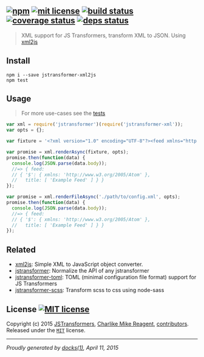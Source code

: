 ## [![npm][npmjs-img]][npmjs-url] [![mit license][license-img]][license-url] [![build status][travis-img]][travis-url] [![coverage status][coveralls-img]][coveralls-url] [![deps status][daviddm-img]][daviddm-url]

> XML support for JS Transformers, transform XML to JSON. Using [xml2js](https://github.com/Leonidas-from-XIV/node-xml2js)

## Install
```
npm i --save jstransformer-xml2js
npm test
```


## Usage
> For more use-cases see the [tests](./test/index.js)

```js
var xml = require('jstransformer')(require('jstransformer-xml'));
var opts = {};

var fixture = '<?xml version="1.0" encoding="UTF-8"?><feed xmlns="http://www.w3.org/2005/Atom"><title>Example Feed</title></feed>';

var promise = xml.renderAsync(fixture, opts);
promise.then(function(data) {
  console.log(JSON.parse(data.body));
  //=> { feed: 
  // { '$': { xmlns: 'http://www.w3.org/2005/Atom' },
  //   title: [ 'Example Feed' ] } }
});

var promise = xml.renderFileAsync('./path/to/config.xml', opts);
promise.then(function(data) {
  console.log(JSON.parse(data.body));
  //=> { feed: 
  // { '$': { xmlns: 'http://www.w3.org/2005/Atom' },
  //   title: [ 'Example Feed' ] } }
});
```


## Related
- [xml2js](https://github.com/Leonidas-from-XIV/node-xml2js): Simple XML to JavaScript object converter.
- [jstransformer](https://github.com/jstransformers/jstransformer): Normalize the API of any jstransformer
- [jstransformer-toml](https://github.com/jstransformers/jstransformer-toml): TOML (minimal configuration file format) support for JS Transformers
- [jstransformer-scss](https://github.com/jstransformers/jstransformer-scss): Transform scss to css using node-sass


## License [![MIT license][license-img]][license-url]
Copyright (c) 2015 [JSTransformers][jstransformers-url], [Charlike Mike Reagent][contrib-more], [contributors][contrib-graf].  
Released under the [`MIT`][license-url] license.

[jstransformers-url]: https://github.com/jstransformers


[npmjs-url]: http://npm.im/jstransformer-xml2js
[npmjs-img]: https://img.shields.io/npm/v/jstransformer-xml2js.svg?style=flat&label=jstransformer-xml2js

[coveralls-url]: https://coveralls.io/r/jstransformers/jstransformer-xml2js?branch=master
[coveralls-img]: https://img.shields.io/coveralls/jstransformers/jstransformer-xml2js.svg?style=flat

[license-url]: https://github.com/jstransformers/jstransformer-xml2js/blob/master/LICENSE.md
[license-img]: https://img.shields.io/badge/license-MIT-blue.svg?style=flat

[travis-url]: https://travis-ci.org/jstransformers/jstransformer-xml2js
[travis-img]: https://img.shields.io/travis/jstransformers/jstransformer-xml2js.svg?style=flat

[daviddm-url]: https://david-dm.org/jstransformers/jstransformer-xml2js
[daviddm-img]: https://img.shields.io/david/jstransformers/jstransformer-xml2js.svg?style=flat

[author-gratipay]: https://gratipay.com/tunnckoCore
[author-twitter]: https://twitter.com/tunnckoCore
[author-github]: https://github.com/tunnckoCore
[author-npmjs]: https://npmjs.org/~tunnckocore

[contrib-more]: http://j.mp/1stW47C
[contrib-graf]: https://github.com/jstransformers/jstransformer-xml2js/graphs/contributors

***

_Proudly generated by [docks(1)](https://github.com/tunnckoCore), April 11, 2015_